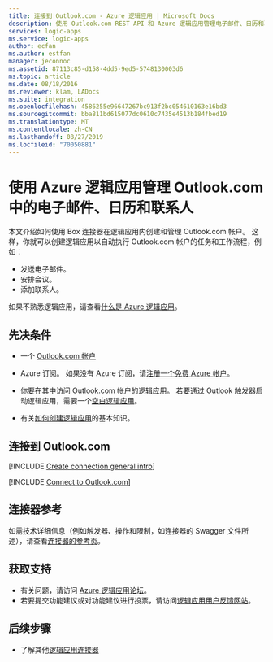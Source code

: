 ```yaml
---
title: 连接到 Outlook.com - Azure 逻辑应用 | Microsoft Docs
description: 使用 Outlook.com REST API 和 Azure 逻辑应用管理电子邮件、日历和联系人
services: logic-apps
ms.service: logic-apps
author: ecfan
ms.author: estfan
manager: jeconnoc
ms.assetid: 87113c85-d158-4dd5-9ed5-5748130003d6
ms.topic: article
ms.date: 08/18/2016
ms.reviewer: klam, LADocs
ms.suite: integration
ms.openlocfilehash: 4586255e96647267bc913f2bc054610163e16bd3
ms.sourcegitcommit: bba811bd615077dc0610c7435e4513b184fbed19
ms.translationtype: MT
ms.contentlocale: zh-CN
ms.lasthandoff: 08/27/2019
ms.locfileid: "70050881"
---
```

# <a name="manage-email-calendars-and-contacts-in-outlookcom-with-azure-logic-apps"></a>使用 Azure 逻辑应用管理 Outlook.com 中的电子邮件、日历和联系人

本文介绍如何使用 Box 连接器在逻辑应用内创建和管理 Outlook.com 帐户。 这样，你就可以创建逻辑应用以自动执行 Outlook.com 帐户的任务和工作流程，例如：

* 发送电子邮件。 
* 安排会议。
* 添加联系人。 

如果不熟悉逻辑应用，请查看[什么是 Azure 逻辑应用](../logic-apps/logic-apps-overview.md)。

## <a name="prerequisites"></a>先决条件

* 一个 [Outlook.com 帐户](https://outlook.live.com/owa/)

* Azure 订阅。 如果没有 Azure 订阅，请[注册一个免费 Azure 帐户](https://azure.microsoft.com/free/)。 

* 你要在其中访问 Outlook.com 帐户的逻辑应用。 若要通过 Outlook 触发器启动逻辑应用，需要一个[空白逻辑应用](../logic-apps/quickstart-create-first-logic-app-workflow.md)。 

* 有关[如何创建逻辑应用](../logic-apps/quickstart-create-first-logic-app-workflow.md)的基本知识。

## <a name="connect-to-outlookcom"></a>连接到 Outlook.com

[!INCLUDE [Create connection general intro](../../includes/connectors-create-connection-general-intro.md)]

[!INCLUDE [Connect to Outlook.com](../../includes/connectors-create-api-outlook.md)]

## <a name="connector-reference"></a>连接器参考

如需技术详细信息（例如触发器、操作和限制，如连接器的 Swagger 文件所述），请查看[连接器的参考页](/connectors/outlook/)。 

## <a name="get-support"></a>获取支持

* 有关问题，请访问 [Azure 逻辑应用论坛](https://social.msdn.microsoft.com/Forums/en-US/home?forum=azurelogicapps)。
* 若要提交功能建议或对功能建议进行投票，请访问[逻辑应用用户反馈网站](https://aka.ms/logicapps-wish)。

## <a name="next-steps"></a>后续步骤

* 了解其他[逻辑应用连接器](../connectors/apis-list.md)